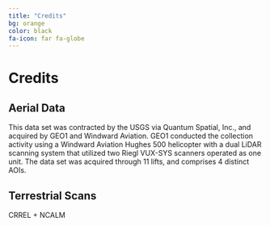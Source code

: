 ```yaml
---
title: "Credits"
bg: orange
color: black
fa-icon: far fa-globe
---
```



# Credits

## Aerial Data

This data set was contracted by the USGS via Quantum Spatial, Inc., and
acquired by GEO1 and Windward Aviation.  GEO1 conducted the collection activity
using a Windward Aviation Hughes 500 helicopter with a dual LiDAR scanning
system that utilized two Riegl VUX-SYS scanners operated as one unit. The data
set was acquired through 11 lifts, and comprises 4 distinct AOIs.

## Terrestrial Scans

CRREL + NCALM

